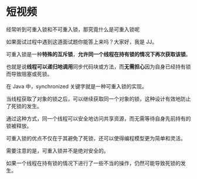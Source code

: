 # 短视频

经常听到可重入锁和不可重入锁，那究竟什么是可重入锁呢



如果面试过程中遇到这道面试题你能答上来吗？大家好，我是 JJ。



可重入锁是一种**特殊的互斥锁**，**允许同一个线程在持有锁的情况下再次获取该锁**。



也就是说**线程可以递归地调用**同步代码块或方法，而**无需担心**因为自身已经持有锁而导致阻塞或死锁。



在 Java 中，synchronized 关键字就是一种可重入锁的实现。



当线程获取了对象的锁之后，可以继续获取同一个对象的锁，这种设计有效地防止了死锁的发生。



通过这种方式，同一个线程可以安全地访问共享资源，而无需等待自身先前持有的锁被释放。



可重入锁的优点不仅在于其避免了死锁，还可以使得编程模型更为简单和灵活。



需要注意的是，可重入锁并不是绝对安全的。



如果一个线程在持有锁的情况下进行了一些不当的操作，仍然可能导致死锁的发生。


